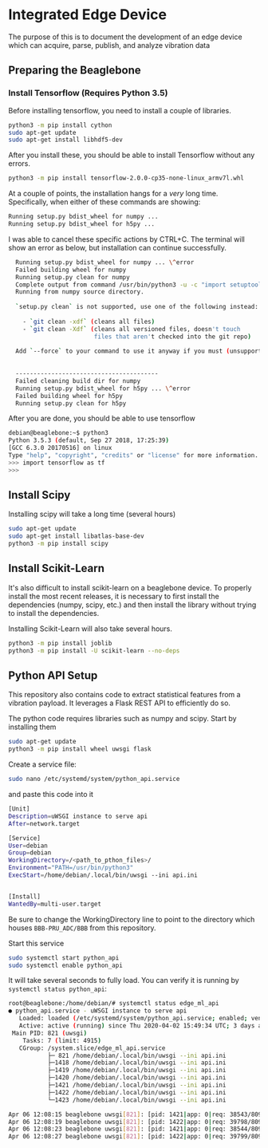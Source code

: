 # Integrated Edge Device

The purpose of this is to document the development of an edge device which can acquire, parse, publish, and analyze vibration data 

## Preparing the Beaglebone


### Install Tensorflow (Requires Python 3.5)

Before installing tensorflow, you need to install a couple of libraries.

```bash
python3 -m pip install cython
sudo apt-get update
sudo apt-get install libhdf5-dev
```

After you install these, you should be able to install Tensorflow without any errors. 

```bash
python3 -m pip install tensorflow-2.0.0-cp35-none-linux_armv7l.whl
```

At a couple of points, the installation hangs for a _very_ long time. Specifically, when either of these commands are showing:

```bash
Running setup.py bdist_wheel for numpy ...
Running setup.py bdist_wheel for h5py ...
```

I was able to cancel these specific actions by CTRL+C. The terminal will show an error as below, but installation can continue successfully.

```bash
  Running setup.py bdist_wheel for numpy ... \^error
  Failed building wheel for numpy
  Running setup.py clean for numpy
  Complete output from command /usr/bin/python3 -u -c "import setuptools, tokenize;__file__='/tmp/pip-build-8cbq0qnv/numpy/setup.py';f=getattr(tokenize, 'open', open)(__file__);code=f.read().replace('\r\n', '\n');f.close();exec(compile(code, __file__, 'exec'))" clean --all:
  Running from numpy source directory.
  
  `setup.py clean` is not supported, use one of the following instead:
  
    - `git clean -xdf` (cleans all files)
    - `git clean -Xdf` (cleans all versioned files, doesn't touch
                        files that aren't checked into the git repo)
  
  Add `--force` to your command to use it anyway if you must (unsupported).
  
  
  ----------------------------------------
  Failed cleaning build dir for numpy
  Running setup.py bdist_wheel for h5py ... \^error
  Failed building wheel for h5py
  Running setup.py clean for h5py
```

After you are done, you should be able to use tensorflow

```bash
debian@beaglebone:~$ python3
Python 3.5.3 (default, Sep 27 2018, 17:25:39) 
[GCC 6.3.0 20170516] on linux
Type "help", "copyright", "credits" or "license" for more information.
>>> import tensorflow as tf
>>> 
```

## Install Scipy

Installing scipy will take a long time (several hours)

```bash
sudo apt-get update
sudo apt-get install libatlas-base-dev
python3 -m pip install scipy
```

## Install Scikit-Learn

It's also difficult to install scikit-learn on a beaglebone device. To properly install the most recent releases, it is necessary to first install the dependencies (numpy, scipy, etc.) and then install the library without trying to install the dependencies. 

Installing Scikit-Learn will also take several hours.


```bash
python3 -m pip install joblib
python3 -m pip install -U scikit-learn --no-deps
```


## Python API Setup

This repository also contains code to extract statistical features from a vibration payload. It leverages a Flask REST API to efficiently do so. 

The python code requires libraries such as numpy and scipy. Start by installing them

```bash
sudo apt-get update
python3 -m pip install wheel uwsgi flask
```

Create a service file:

```bash
sudo nano /etc/systemd/system/python_api.service
```

and paste this code into it

```bash
[Unit]
Description=uWSGI instance to serve api
After=network.target

[Service]
User=debian
Group=debian
WorkingDirectory=/<path_to_pthon_files>/
Environment="PATH=/usr/bin/python3"
ExecStart=/home/debian/.local/bin/uwsgi --ini api.ini


[Install]
WantedBy=multi-user.target

```

Be sure to change the WorkingDirectory line to point to the directory which houses ```BBB-PRU_ADC/BBB``` from this repository.

Start this service

```bash
sudo systemctl start python_api
sudo systemctl enable python_api
```

It will take several seconds to fully load. You can verify it is running by ```systemctl status python_api```:

```bash
root@beaglebone:/home/debian/# systemctl status edge_ml_api
● python_api.service - uWSGI instance to serve api
   Loaded: loaded (/etc/systemd/system/python_api.service; enabled; vendor pres
   Active: active (running) since Thu 2020-04-02 15:49:34 UTC; 3 days ago
 Main PID: 821 (uwsgi)
    Tasks: 7 (limit: 4915)
   CGroup: /system.slice/edge_ml_api.service
           ├─ 821 /home/debian/.local/bin/uwsgi --ini api.ini
           ├─1418 /home/debian/.local/bin/uwsgi --ini api.ini
           ├─1419 /home/debian/.local/bin/uwsgi --ini api.ini
           ├─1420 /home/debian/.local/bin/uwsgi --ini api.ini
           ├─1421 /home/debian/.local/bin/uwsgi --ini api.ini
           ├─1422 /home/debian/.local/bin/uwsgi --ini api.ini
           └─1423 /home/debian/.local/bin/uwsgi --ini api.ini

Apr 06 12:08:15 beaglebone uwsgi[821]: [pid: 1421|app: 0|req: 38543/80926] 127.0
Apr 06 12:08:19 beaglebone uwsgi[821]: [pid: 1422|app: 0|req: 39798/80927] 127.0
Apr 06 12:08:23 beaglebone uwsgi[821]: [pid: 1421|app: 0|req: 38544/80928] 127.0
Apr 06 12:08:27 beaglebone uwsgi[821]: [pid: 1422|app: 0|req: 39799/80929] 127.0
```
